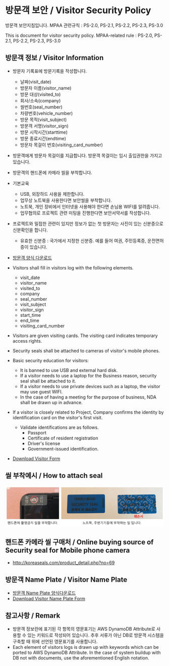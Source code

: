 # 방문객 보안 / Visitor Security Policy
방문객 보안지침입니다.
MPAA 관련규칙 : PS-2.0, PS-2.1, PS-2.2, PS-2.3, PS-3.0

This is document for visitor security policy.
MPAA-related rule :  PS-2.0, PS-2.1, PS-2.2, PS-2.3, PS-3.0

## 방문객 정보 / Visitor Information
- 방문자 기록표에 방문기록을 작성합니다.
	- 날짜(visit_date)
	- 방문자 이름(visitor_name)
	- 방문 대상(visited_to)
	- 회사/소속(company)
	- 씰번호(seal_number)
	- 차량번호(vehicle_number)
	- 방문 목적(visit_subject)
	- 방문객 서명(visitor_sign)
	- 방문 시작시간(starttime)
	- 방문 종료시간(endtime)
	- 방문자 목걸이 번호(visiting_card_number)

- 방문객에게 방문자 목걸이를 지급합니다. 방문객 목걸이는 임시 출입권한을 가지고 있습니다.
- 방문객의 핸드폰에 카메라 씰을 부착합니다.
- 기본교육
	- USB, 외장하드 사용을 제한합니다.
	- 업무상 노트북을 사용한다면 보안씰을 부착합니다.
	- 노트북, 개인 장비에서 인터넷을 사용해야 한다면 손님용 WIFI를 알려줍니다.
	- 업무협의로 프로젝트 관련 미팅을 진행한다면 보안서약서를 작성합니다.
	
- 프로젝트와 밀접한 관련이 있지만 정보가 없는 첫 방문자는 사진이 있는 신분증으로 신분확인을 합니다.
	- 유효한 신분증 : 국가에서 지정한 신분증. 예를 들어 여권, 주민등록증, 운전면허증이 있습니다.

- [방문객 양식 다운로드](../pdf/visitor_table.pdf)

- Visitors shall fill in visitors log with the following elements.
	- visit_date
	- visitor_name
	- visited_to
	- company
	- seal_number
	- visit_subject
	- visitor_sign
	- start_time
	- end_time
	- visiting_card_number

- Visitors are given visiting cards. The visiting card indicates temporary access rights.
- Security seals shall be attached to cameras of visitor's mobile phones.
- Basic security education for visitors:
	- It is banned to use USB and external hard disk.
	- If a visitor needs to use a laptop for the Business reason, security seal shall be attached to it.
	- If a visitor needs to use private devices such as a laptop, the visitor may use guest WIFI.
	- In the case of having a meeting for the purpose of business, NDA shall be drawn up in advance. 
- If a visitor is closely related to Project, Company confirms the identity by identification card on the visitor's first visit.
	- Validate identifications are as follows.
		- Passport
		- Certificate of resident registration
		- Driver's license
		- Government-issued identification.
		
- [Download Visitor Form](../pdf/visitor_table.pdf)
	
## 씰 부착예시 / How to attach seal
![seal_example](../figures/seal_example.png)

## 핸드폰 카메라 씰 구매처 / Online buying source of Security seal for Mobile phone camera
- http://koreaseals.com/product_detail.php?no=69

## 방문객 Name Plate / Visitor Name Plate
- [방문객 Name Plate 양식다운로드](../pdf/visitor_nameplate.pdf)
- [Download Visitor Name Plate Form](../pdf/visitor_nameplate.pdf)

## 참고사항 / Remark
- 방문객 정보란에 표기된 각 항목의 영문표기는 AWS DynamoDB Attribute로 사용할 수 있는 키워드로 작성되어 있습니다. 추후 서류가 아닌 DB로 방문객 시스템을 구축할 때 위에 선언된 영문표기를 사용합니다.
- Each element of visitors logs is drawn up with keywords which can be ported to AWS DynamoDB Attribute. In the case of system buildup with DB not with documents, use the aforementioned English notation.

